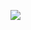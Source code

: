 ![](https://raw.githubusercontent.com/Geekertao/Geekertao/output/github-contribution-grid-snake.svg)
